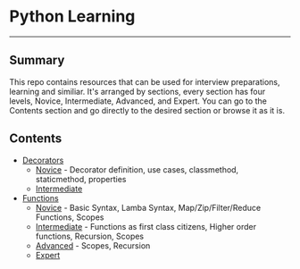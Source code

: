 # Python Learning
--- 
## Summary
This repo contains resources that can be used for interview preparations, learning and similiar.
It's arranged by sections, every section has four levels, Novice, Intermediate, Advanced, and Expert.
You can go to the Contents section and go directly to the desired section or browse it as it is.

## Contents
- [Decorators]()
    - [Novice](/decorators/novice.py) - Decorator definition, use cases, classmethod, staticmethod, properties
    - [Intermediate](/intermediate/novice.py)
- [Functions]()
    - [Novice](/functions/novice.py) - Basic Syntax, Lamba Syntax, Map/Zip/Filter/Reduce Functions, Scopes 
    - [Intermediate](/functions/intermediate.py) - Functions as first class citizens, Higher order functions, Recursion, Scopes
    - [Advanced](/functions/advanced.py) - Scopes, Recursion 
    - [Expert](/functions/expert.py)
